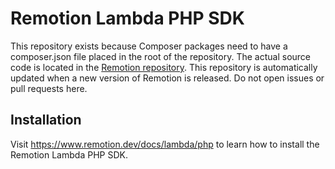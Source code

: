 # Remotion Lambda PHP SDK
This repository exists because Composer packages need to have a composer.json file placed in the root of the repository.
The actual source code is located in the [Remotion repository](https://remotion.dev/github).
This repository is automatically updated when a new version of Remotion is released.
Do not open issues or pull requests here.

## Installation
Visit https://www.remotion.dev/docs/lambda/php to learn how to install the Remotion Lambda PHP SDK.